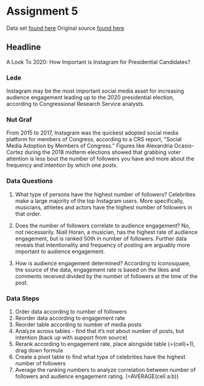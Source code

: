 # Assignment 5

Data set [found here](https://github.com/bryandentwood/digitalframewords-spring2019/blob/master/most_followed_ig.csv)
Original source [found here](https://data.world/socialmediadata/most-followed-on-instagram/workspace/project-summary)

## Headline

A Look To 2020: How Important is Instagram for Presidential Candidates?

### Lede

Instagram may be the most important social media asset for increasing audience engagement 
leading up to the 2020 presidential election, according to Congressional Research Service analysts. 

### Nut Graf

From 2015 to 2017, Instagram was the quickest adopted social media platform for members of Congress, according to 
a CRS report, “Social Media Adoption by Members of Congress.” Figures like Alexandria Ocasio-Cortez during the 
2018 midterm elections showed that grabbing voter attention is less bout the number of followers you have and
more about the frequency and intention by which one posts.

### Data Questions

1. What type of persons have the highest number of followers?
Celebrities make a large majority of the top Instagram users. More specifically, musicians, athletes and actors
have the highest number of followers in that order.

2. Does the number of followers correlate to audience engagement?
No, not necessarily. Niall Horan, a musician, has the highest rate of audience engagement, but is ranked 50th 
in number of followers. Further data reveals that intentionality and frequency of posting are arguably
more important to audience engagement.

4. How is audience engagement determined?
According to Iconosquare, the source of the data, engagement rate is based on the likes and comments received 
divided by the number of followers at the time of the post.

### Data Steps

1. Order data according to number of followers
2. Reorder data according to engagement rate
3. Reorder table according to number of media posts
4. Analyze across tables - find that it’s not about number of posts, but intention (back up with support from source)
5. Rerank according to engagement rate, place alongside table
(=(cell)+1), drag down formula
6. Create a pivot table to find what type of celebrities have the highest number of followers 
7. Average the ranking numbers to analyze correlation between number of followers and audience engagement rating.
(=AVERAGE(cell a:b))
